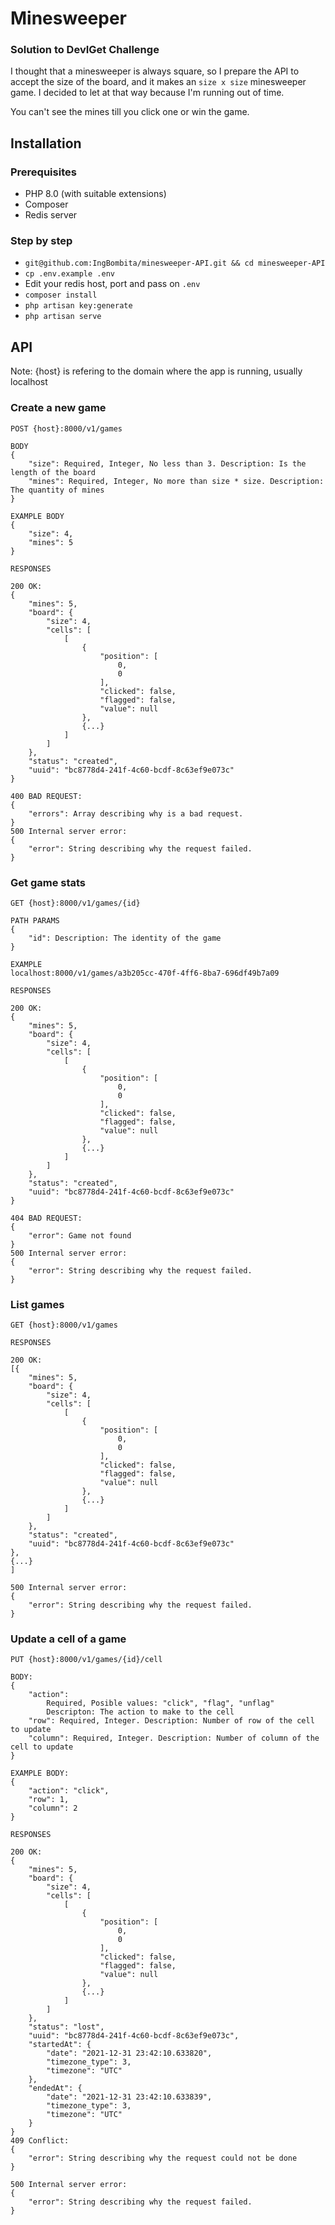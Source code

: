 # Minesweeper

### Solution to DevIGet Challenge

I thought that a minesweeper is always square, so I prepare the API to accept the size
of the board, and it makes an `size x size` minesweeper game. I decided to
let at that way because I'm running out of time.

You can't see the mines till you click one or win the game.

## Installation

### Prerequisites

- PHP 8.0 (with suitable extensions)
- Composer
- Redis server

### Step by step

- `git@github.com:IngBombita/minesweeper-API.git && cd minesweeper-API`
- `cp .env.example .env`
- Edit your redis host, port and pass on `.env`
- `composer install`
- `php artisan key:generate`
- `php artisan serve`

## API

Note: {host} is refering to the domain where the app is running, usually localhost

### Create a new game
```
POST {host}:8000/v1/games

BODY
{
    "size": Required, Integer, No less than 3. Description: Is the length of the board
    "mines": Required, Integer, No more than size * size. Description: The quantity of mines
}

EXAMPLE BODY
{
    "size": 4,
    "mines": 5
}

RESPONSES

200 OK:
{
    "mines": 5,
    "board": {
        "size": 4,
        "cells": [
            [
                {
                    "position": [
                        0,
                        0
                    ],
                    "clicked": false,
                    "flagged": false,
                    "value": null
                },
                {...}
            ]
        ]
    },
    "status": "created",
    "uuid": "bc8778d4-241f-4c60-bcdf-8c63ef9e073c"
}

400 BAD REQUEST:
{
    "errors": Array describing why is a bad request.
}
500 Internal server error:
{
    "error": String describing why the request failed.
}
```

### Get game stats
```
GET {host}:8000/v1/games/{id}

PATH PARAMS
{
    "id": Description: The identity of the game
}

EXAMPLE
localhost:8000/v1/games/a3b205cc-470f-4ff6-8ba7-696df49b7a09

RESPONSES

200 OK:
{
    "mines": 5,
    "board": {
        "size": 4,
        "cells": [
            [
                {
                    "position": [
                        0,
                        0
                    ],
                    "clicked": false,
                    "flagged": false,
                    "value": null
                },
                {...}
            ]
        ]
    },
    "status": "created",
    "uuid": "bc8778d4-241f-4c60-bcdf-8c63ef9e073c"
}

404 BAD REQUEST:
{
    "error": Game not found
}
500 Internal server error:
{
    "error": String describing why the request failed.
}
```

### List games
```
GET {host}:8000/v1/games

RESPONSES

200 OK:
[{
    "mines": 5,
    "board": {
        "size": 4,
        "cells": [
            [
                {
                    "position": [
                        0,
                        0
                    ],
                    "clicked": false,
                    "flagged": false,
                    "value": null
                },
                {...}
            ]
        ]
    },
    "status": "created",
    "uuid": "bc8778d4-241f-4c60-bcdf-8c63ef9e073c"
},
{...}
]

500 Internal server error:
{
    "error": String describing why the request failed.
}
```

### Update a cell of a game
```
PUT {host}:8000/v1/games/{id}/cell

BODY:
{
    "action":
        Required, Posible values: "click", "flag", "unflag"
        Descripton: The action to make to the cell
    "row": Required, Integer. Description: Number of row of the cell to update
    "column": Required, Integer. Description: Number of column of the cell to update
}

EXAMPLE BODY:
{
    "action": "click",
    "row": 1,
    "column": 2
}

RESPONSES

200 OK:
{
    "mines": 5,
    "board": {
        "size": 4,
        "cells": [
            [
                {
                    "position": [
                        0,
                        0
                    ],
                    "clicked": false,
                    "flagged": false,
                    "value": null
                },
                {...}
            ]
        ]
    },
    "status": "lost",
    "uuid": "bc8778d4-241f-4c60-bcdf-8c63ef9e073c",
    "startedAt": {
        "date": "2021-12-31 23:42:10.633820",
        "timezone_type": 3,
        "timezone": "UTC"
    },
    "endedAt": {
        "date": "2021-12-31 23:42:10.633839",
        "timezone_type": 3,
        "timezone": "UTC"
    }
}
409 Conflict:
{
    "error": String describing why the request could not be done
}

500 Internal server error:
{
    "error": String describing why the request failed.
}
```
